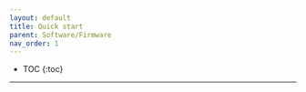 ```yaml
---
layout: default
title: Quick start
parent: Software/Firmware
nav_order: 1
---
```


- TOC
{:toc}

---

